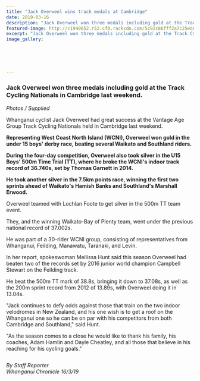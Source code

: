 ```yaml
---
title: "Jack Overweel wins track medals at Cambridge"
date: 2019-03-16
description: "Jack Overweel won three medals including gold at the Track Cycling Nationals in Cambridge last weekend..."
featured-image: http://c1940652.r52.cf0.rackcdn.com/5c92c86fff2a7c25ea000592/Jack-Overweel-Age-Gp-Track-Nat-9.10-March-2019-2nd.jpg
excerpt: "Jack Overweel won three medals including gold at the Track Cycling Nationals in Cambridge last weekend."
image_gallery:
    
    
    
    
    
---
```


<h3><span>Jack Overweel won three medals including gold at the Track Cycling Nationals in Cambridge last weekend.</span></h3>
<p><em>Photos / Supplied</em></p>
<p class="element element-paragraph">Whanganui cyclist Jack Overweel had great success at the Vantage Age Group Track Cycling Nationals held in Cambridge last weekend.</p>
<p class="element element-paragraph"><strong>Representing West Coast North Island (WCNI), Overweel won gold in the under 15 boys' derby race, beating several Waikato and Southland riders.</strong></p>
<p class="element element-paragraph"><strong>During the four-day competition, Overweel also took silver in the U15 Boys' 500m Time Trial (TT), where he broke the WCNI's indoor track record of 36.740s, set by Thomas Garnett in 2014.</strong></p>
<p class="element element-paragraph"><strong>He took another silver in the 7.5km points race, winning the first two sprints ahead of Waikato's Hamish Banks and Southland's Marshall Erwood.</strong></p>
<p class="element element-paragraph">Overweel teamed with Lochlan Foote to get silver in the 500m TT team event.</p>
<p class="element element-paragraph">They, and the winning Waikato-Bay of Plenty team, went under the previous national record of 37.002s.</p>
<p class="element element-paragraph">He was part of a 30-rider WCNI group, consisting of representatives from Whanganui, Feilding, Manawatu, Taranaki, and Levin.</p>
<p class="element element-paragraph">In her report, spokeswoman Mellissa Hunt said this season Overweel had beaten two of the records set by 2016 junior world champion Campbell Stewart on the Feilding track.</p>
<p class="element element-paragraph">He beat the 500m TT mark of 38.8s, bringing it down to 37.08s, as well as the 200m sprint record from 2012 of 13.89s, with Overweel doing it in 13.04s.</p>
<p class="element element-paragraph">"Jack continues to defy odds against those that train on the two indoor velodromes in New Zealand, and his one wish is to get a roof on the Whanganui one so he can be on par with his competitors from both Cambridge and Southland," said Hunt.</p>
<div id="fo73Fq1fp1oJ5r" class="wrapper clearfix full pb-feature pb-layout-item pb-f-article-body">
<div id="article-body" class="article-body article-body-elements">
<div id="article-content">
<p class="element element-paragraph">"As the season comes to a close he would like to thank his family, his coaches, Adam Hamlin and Dayle Cheatley, and all those that believe in his reaching for his cycling goals."</p>
<p class="element element-paragraph"><img src=http://c1940652.r52.cf0.rackcdn.com/5c92c983ff2a7c25ea000594/Jack-Overweel-with-medal.400.Chron-16.3.19.jpg alt="" /></p>
<p class="element element-paragraph"><em>By Staff Reporter</em><br /><em>Whanganui Chronicle 16/3/19</em></p>
</div>
</div>
</div>

